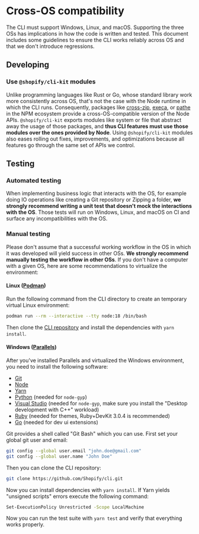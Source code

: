 # Cross-OS compatibility

The CLI must support Windows, Linux, and macOS.
Supporting the three OSs has implications in how the code is written and tested. This document includes some guidelines to ensure the CLI works reliably across OS and that we don't introduce regressions.

## Developing

### Use `@shopify/cli-kit` modules

Unlike programming languages like Rust or Go, whose standard library work more consistently across OS, that's not the case with the Node runtime in which the CLI runs. Consequently, packages like [cross-zip](https://www.npmjs.com/package/cross-zip), [execa](https://www.npmjs.com/package/execa), or [pathe](https://www.npmjs.com/package/pathe) in the NPM ecosystem provide a cross-OS-compatible version of the Node APIs. `@shopify/cli-kit` exports modules like system or file that abstract away the usage of those packages, and **thus CLI features must use those modules over the ones provided by Node**. Using `@shopify/cli-kit` modules also eases rolling out fixes, improvements, and optimizations because all features go through the same set of APIs we control.

## Testing

### Automated testing

When implementing business logic that interacts with the OS, for example doing IO operations like creating a Git repository or Zipping a folder, **we strongly recommend writing a unit test that doesn't mock the interactions with the OS**. Those tests will run on Windows, Linux, and macOS on CI and surface any incompatibilities with the OS.


### Manual testing

Please don't assume that a successful working workflow in the OS in which it was developed will yield success in other OSs. **We strongly recommend manually testing the workflow in other OSs**. If you don't have a computer with a given OS, here are some recommendations to virtualize the environment:

#### Linux ([Podman](https://podman.io/))

Run the following command from the CLI directory to create an temporary virtual Linux environment:

```bash
podman run --rm --interactive --tty node:18 /bin/bash
```

Then clone the [CLI repository](https://github.com/Shopify/cli) and install the dependencies with `yarn install`.

#### Windows ([Parallels](https://www.parallels.com/pd/general/))

After you've installed Parallels and virtualized the Windows environment, you need to install the following software:

- [Git](https://git-scm.com/download/win)
- [Node](https://nodejs.org/en/download/)
- [Yarn](https://yarnpkg.com/)
- [Python](https://www.python.org/downloads/windows/) (needed for `node-gyp`)
- [Visual Studio](https://code.visualstudio.com/download) (needed for `node-gyp`, make sure you install the "Desktop development with C++" workload)
- [Ruby](https://rubyinstaller.org/downloads/) (needed for themes, Ruby+DevKit 3.0.4 is recommended)
- [Go](https://go.dev/doc/install) (needed for dev ui extensions)

Git provides a shell called "Git Bash" which you can use. First set your global git user and email:

```bash
git config --global user.email "john.doe@gmail.com"
git config --global user.name "John Doe"
```

Then you can clone the CLI repository:

```bash
git clone https://github.com/Shopify/cli.git
```

Now you can install dependencies with `yarn install`. If Yarn yields "unsigned scripts" errors execute the following command:

```bash
Set-ExecutionPolicy Unrestricted -Scope LocalMachine
```

Now you can run the test suite with `yarn test` and verify that everything works properly.
